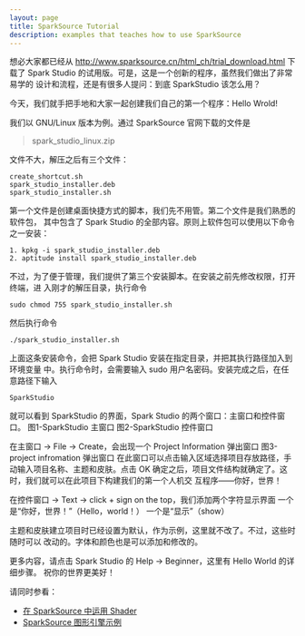 ```yaml
---
layout: page
title: SparkSource Tutorial
description: examples that teaches how to use SparkSource
---
```


想必大家都已经从
http://www.sparksource.cn/html_ch/trial_download.html
下载了 Spark Studio 的试用版。可是，这是一个创新的程序，虽然我们做出了非常易学的
设计和流程，还是有很多人提问：到底 SparkStudio 该怎么用？

今天，我们就手把手地和大家一起创建我们自己的第一个程序：Hello Wrold!

我们以 GNU/Linux 版本为例。通过 SparkSource 官网下载的文件是

>spark_studio_linux.zip

文件不大，解压之后有三个文件：

```
create_shortcut.sh
spark_studio_installer.deb
spark_studio_installer.sh
```

第一个文件是创建桌面快捷方式的脚本，我们先不用管。第二个文件是我们熟悉的软件包，
其中包含了 Spark Studio 的全部内容。原则上软件包可以使用以下命令之一安装：

```
1. kpkg -i spark_studio_installer.deb
2. aptitude install spark_studio_installer.deb
```

不过，为了便于管理，我们提供了第三个安装脚本。在安装之前先修改权限，打开终端，进
入刚才的解压目录，执行命令

```
sudo chmod 755 spark_studio_installer.sh
```

然后执行命令

```
./spark_studio_installer.sh
```

上面这条安装命令，会把 Spark Studio 安装在指定目录，并把其执行路径加入到环境变量
中。执行命令时，会需要输入 sudo 用户名密码。安装完成之后，在任意路径下输入

```
SparkStudio
```

就可以看到 SparkStudio 的界面，Spark Studio 的两个窗口：主窗口和控件窗口。
图1-SparkStudio 主窗口
图2-SparkStudio 控件窗口

在主窗口 -> File -> Create，会出现一个 Project Information 弹出窗口
图3-project infromation 弹出窗口
在此窗口可以点击输入区域选择项目存放路径，手动输入项目名称、主题和皮肤。点击 OK
确定之后，项目文件结构就确定了。这时，我们就可以在此项目下构建我们的第一个人机交
互程序——你好，世界！

在控件窗口 -> Text -> click + sign on the top，我们添加两个字符显示界面
一个是“你好，世界！”（Hello，world！）
一个是“显示”（show）

主题和皮肤建立项目时已经设置为默认，作为示例，这里就不改了。不过，这些时随时可以
改动的。字体和颜色也是可以添加和修改的。

更多内容，请点击 Spark Studio 的 Help -> Beginner，这里有 Hello World 的详细步骤。
祝你的世界更美好！

请同时参看：
 - [在 SparkSource 中运用 Shader](在_SparkSource_中运用_Shader.html)
 - [SparkSource 图形引擎示例](SparkSource_图形引擎示例.html)
